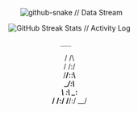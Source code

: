 

<div align="center">

  <img src="https://raw.githubusercontent.com/jasonbalayev/jasonbalayev/output/github-snake-dark.svg" alt="github-snake // Data Stream" />

</div>

<div align="center">
  <img src="https://github-readme-streak-stats.herokuapp.com/?user=jasonbalayev&theme=dark&hide_border=true&stroke=00ff00&ring=00ffff&sideNums=ffffff&sideLabels=ffffff&dates=ffffff&background=0d1117" alt="GitHub Streak Stats // Activity Log" />
  <br/>

      ___    
   /  /\   
  /  /:/   
 /__/::\   
 \__\/\:\  
    \  \:\ 
     \__\:\
     /  /:/
    /__/:/ 
    \__\/  

</div>



           

